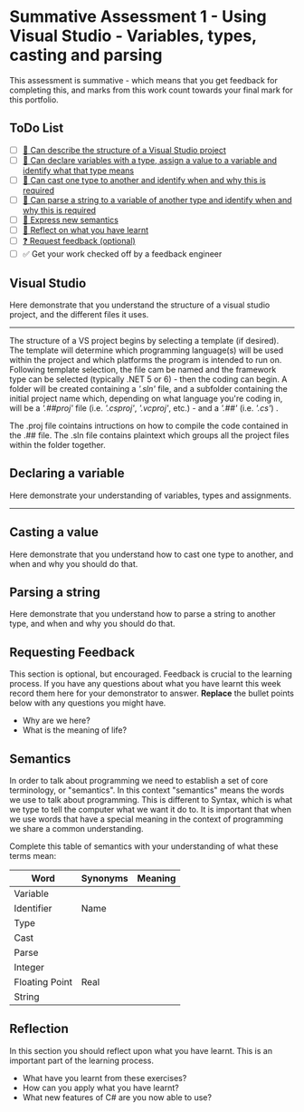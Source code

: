 # Summative Assessment 1 - Using Visual Studio - Variables, types, casting and parsing

This assessment is summative - which means that you get feedback for completing this, and marks from this work count towards your final mark for this portfolio.

## ToDo List

- [ ] [:key: Can describe the structure of a Visual Studio project](#visual-studio)
- [ ] [:key: Can declare variables with a type, assign a value to a variable and identify what that type means](#declaring-a-variable)
- [ ] [:key: Can cast one type to another and identify when and why this is required](#casting-a-value)
- [ ] [:key: Can parse a string to a variable of another type and identify when and why this is required](#parsing-a-string)
- [ ] [:speech_balloon: Express new semantics](#semantics)
- [ ] [:thought_balloon: Reflect on what you have learnt](#reflection)
- [ ] [:question: Request feedback (optional)](#requesting-feedback)
- [ ] :white_check_mark: Get your work checked off by a feedback engineer

## Visual Studio

Here demonstrate that you understand the structure of a visual studio project, and the different files it uses.

--------------------------

The structure of a VS project begins by selecting a template (if desired). The template will determine which programming language(s) will be used within the project and which platforms the program is intended to run on. Following template selection, the file cam be named and the framework type can be selected (typically .NET 5 or 6) - then the coding can begin.
A folder will be created containing a *'.sln'* file, and a subfolder containing the initial project name which, depending on what language you're coding in, will be a *'.##proj'* file (i.e. *'.csproj'*, *'.vcproj'*, etc.) - and a *'.##'* (i.e. *'.cs'*) .

The .proj file cointains intructions on how to compile the code contained in the .## file.
The .sln file contains plaintext which groups all the project files within the folder together.

## Declaring a variable

Here demonstrate your understanding of variables, types and assignments.

--------------------------



## Casting a value

Here demonstrate that you understand how to cast one type to another, and when and why you should do that.

## Parsing a string

Here demonstrate that you understand how to parse a string to another type, and when and why you should do that.

## Requesting Feedback

This section is optional, but encouraged. Feedback is crucial to the learning process. If you have any questions about what you have learnt this week record them here for your demonstrator to answer. **Replace** the bullet points below with any questions you might have.
- Why are we here?
- What is the meaning of life?

## Semantics

In order to talk about programming we need to establish a set of core terminology, or "semantics". In this context "semantics" means the words we use to talk about programming. This is different to Syntax, which is what we type to tell the computer what we want it do to. It is important that when we use words that have
a special meaning in the context of programming we share a common understanding.

Complete this table of semantics with your understanding of what these terms mean:

| Word | Synonyms | Meaning |
|---|---|---|
|Variable| | |
|Identifier| Name | |
|Type| | |
|Cast| | |
|Parse| | |
|Integer| | |
|Floating Point|Real| |
|String| | |

## Reflection
In this section you should reflect upon what you have learnt. This is an important part of the learning process.
- What have you learnt from these exercises?
- How can you apply what you have learnt?
- What new features of C# are you now able to use?
